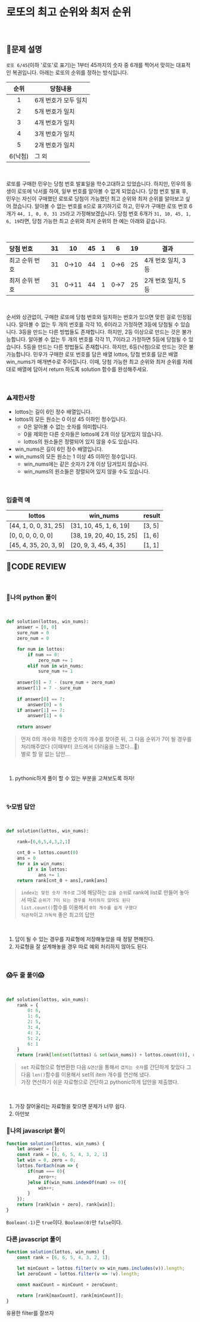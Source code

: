 # 로또의 최고 순위와 최저 순위

<br/>

## **📝문제 설명**
`로또 6/45`(이하 '로또'로 표기)는 1부터 45까지의 숫자 중 6개를 찍어서 맞히는 대표적인 복권입니다. 아래는 로또의 순위를 정하는 방식입니다.

|  순위   | 당첨내용             |
| :-----: | -------------------- |
|    1    | 6개 번호가 모두 일치 |
|    2    | 5개 번호가 일치      |
|    3    | 4개 번호가 일치      |
|    4    | 3개 번호가 일치      |
|    5    | 2개 번호가 일치      |
| 6(낙첨) | 그 외                |

<br/>

로또를 구매한 민우는 당첨 번호 발표일을 학수고대하고 있었습니다. 하지만, 민우의 동생이 로또에 낙서를 하여, 일부 번호를 알아볼 수 없게 되었습니다. 당첨 번호 발표 후, 민우는 자신이 구매했던 로또로 당첨이 가능했던 최고 순위와 최저 순위를 알아보고 싶어 졌습니다.
알아볼 수 없는 번호를 `0`으로 표기하기로 하고, 민우가 구매한 로또 번호 6개가 `44, 1, 0, 0, 31 25`라고 가정해보겠습니다. 당첨 번호 6개가 `31, 10, 45, 1, 6, 19`라면, 당첨 가능한 최고 순위와 최저 순위의 한 예는 아래와 같습니다.

<br/>

| 당첨 번호      |  31   |  10   |  45   |   1   |   6   |  19   | 결과               |
| :------------- | :---: | :---: | :---: | :---: | :---: | :---: | ------------------ |
| 최고 순위 번호 |  31   | 0→10  |  44   |   1   |  0→6  |  25   | 4개 번호 일치, 3등 |
| 최저 순위 번호 |  31   | 0→11  |  44   |   1   |  0→7  |  25   | 2개 번호 일치, 5등 |

<br/>

순서와 상관없이, 구매한 로또에 당첨 번호와 일치하는 번호가 있으면 맞힌 걸로 인정됩니다.
알아볼 수 없는 두 개의 번호를 각각 10, 6이라고 가정하면 3등에 당첨될 수 있습니다.
3등을 만드는 다른 방법들도 존재합니다. 하지만, 2등 이상으로 만드는 것은 불가능합니다.
알아볼 수 없는 두 개의 번호를 각각 11, 7이라고 가정하면 5등에 당첨될 수 있습니다.
5등을 만드는 다른 방법들도 존재합니다. 하지만, 6등(낙첨)으로 만드는 것은 불가능합니다.
민우가 구매한 로또 번호를 담은 배열 lottos, 당첨 번호를 담은 배열 win_nums가 매개변수로 주어집니다. 이때, 당첨 가능한 최고 순위와 최저 순위를 차례대로 배열에 담아서 return 하도록 solution 함수를 완성해주세요.

<br/>

### **⚠제한사항**
- lottos는 길이 6인 정수 배열입니다.
- lottos의 모든 원소는 0 이상 45 이하인 정수입니다.
  - 0은 알아볼 수 없는 숫자를 의미합니다.
  - 0을 제외한 다른 숫자들은 lottos에 2개 이상 담겨있지 않습니다.
  - lottos의 원소들은 정렬되어 있지 않을 수도 있습니다.
- win_nums은 길이 6인 정수 배열입니다.
- win_nums의 모든 원소는 1 이상 45 이하인 정수입니다.
  - win_nums에는 같은 숫자가 2개 이상 담겨있지 않습니다.
  - win_nums의 원소들은 정렬되어 있지 않을 수도 있습니다.

<br/>

### **입출력 예**
| lottos                | win_nums                 | result |
| --------------------- | ------------------------ | ------ |
| [44, 1, 0, 0, 31, 25] | [31, 10, 45, 1, 6, 19]   | [3, 5] |
| [0, 0, 0, 0, 0, 0]    | [38, 19, 20, 40, 15, 25] | [1, 6] |
| [45, 4, 35, 20, 3, 9] | [20, 9, 3, 45, 4, 35]    | [1, 1] |

## **🧐CODE REVIEW**

<br/>

### **🧾나의 python 풀이**

<br/>

```python
def solution(lottos, win_nums):
    answer = [0, 0]
    sure_num = 0
    zero_num = 0

    for num in lottos:
        if num == 0:
            zero_num += 1
        elif num in win_nums:
            sure_num += 1
    
    answer[0] = 7 - (sure_num + zero_num)
    answer[1] = 7 - sure_num
    
    if answer[0] == 7:
        answer[0] = 6
    if answer[1] == 7:
        answer[1] = 6
        
    return answer
```

> 먼저 0의 개수와 적중한 숫자의 개수를 찾아준 뒤,
> 그 다음 순위가 7이 될 경우를 처리해주었다 (이때부터 코드에서  더러움을 느꼈다...🤨)<br/>
> 별로 할 말 없는 답안...

<br/>

1. pythonic하게 풀이 할 수 있는 부분을 고쳐보도록 하자!

<br/>

### **✨모범 답안**

<br/>

```python
def solution(lottos, win_nums):

    rank=[6,6,5,4,3,2,1]

    cnt_0 = lottos.count(0)
    ans = 0
    for x in win_nums:
        if x in lottos:
            ans += 1
    return rank[cnt_0 + ans],rank[ans]

```

> `index는 맞힌 숫자 개수로` 그에 해당하는 `값을 순위`로 rank에 list로 만들어 놓아서 따로 `순위가 7이 되는 경우를 처리하지 않아도 된다`<br/>
> `list.count()`함수를 이용해서 `0의 개수를 쉽게 구했다`<br/>
> `직관적`이고 `가독력` 좋은 최고의 답안

<br/>

1. 답이 될 수 있는 경우를 자료형에 저장해놓았을 때 정말 편해진다.
2. 자료형을 잘 설계해놓을 경우 따로 예외 처리하지 않아도 된다.

<br/>

### **😱두 줄 풀이😱**

<br/>

```python
def solution(lottos, win_nums):
    rank = {
        0: 6,
        1: 6,
        2: 5,
        3: 4,
        4: 3,
        5: 2,
        6: 1
    }
    return [rank[len(set(lottos) & set(win_nums)) + lottos.count(0)], rank[len(set(lottos) & set(win_nums))]]

```

> `set` 자료형으로 형변환한 다음 `&연산`을 통해서 `겹치는 숫자`를 간단하게 찾았다 그 다음 `len()`함수를 이용해서 set의 item 개수를 연산해 냈다.<br/>
> 가장 연산하기 쉬운 자료형으로 간단하고 pythonic하게 답안을 제출했다.

<br/>

1. 가장 잘어울리는 자료형을 찾으면 문제가 너무 쉽다.
2. 아만보

### **🧾나의 javascript 풀이**

```js
function solution(lottos, win_nums) {
    let answer = [];
    const rank = [6, 6, 5, 4, 3, 2, 1]
    let win = 0, zero = 0;
    lottos.forEach(num => {
        if(num === 0){
            zero++;
        }else if(win_nums.indexOf(num) >= 0){
            win++;
        }
    });
    return [rank[win + zero], rank[win]];
}
```

`Boolean(-1)`은 `true`이다. `Boolean(0)`만 `false`이다.

### **다른 javascript 풀이**

```js
function solution(lottos, win_nums) {
    const rank = [6, 6, 5, 4, 3, 2, 1];

    let minCount = lottos.filter(v => win_nums.includes(v)).length;
    let zeroCount = lottos.filter(v => !v).length;

    const maxCount = minCount + zeroCount;

    return [rank[maxCount], rank[minCount]];
}
```

유용한 filter를 잘쓰자